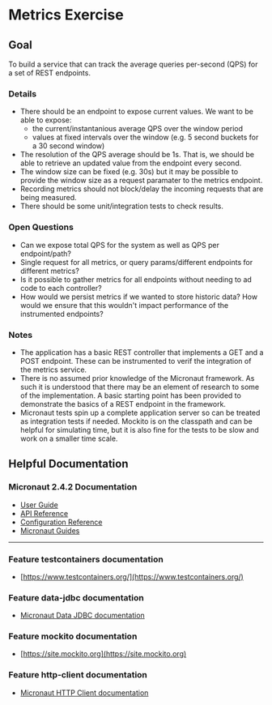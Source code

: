 # Metrics Exercise

## Goal

To build a service that can track the average queries per-second (QPS) for a set of REST endpoints.

### Details

- There should be an endpoint to expose current values. We want to be able to expose:
    - the current/instantanious average QPS over the window period
    - values at fixed intervals over the window (e.g. 5 second buckets for a 30 second window)
- The resolution of the QPS average should be 1s. That is, we should be able to retrieve an updated value from the endpoint every second.
- The window size can be fixed (e.g. 30s) but it may be possible to provide the window size as a request paramater to the metrics endpoint.
- Recording metrics should not block/delay the incoming requests that are being measured.
- There should be some unit/integration tests to check results.

### Open Questions

- Can we expose total QPS for the system as well as QPS per endpoint/path?
- Single request for all metrics, or query params/different endpoints for different metrics?
- Is it possible to gather metrics for all endpoints without needing to ad code to each controller?
- How would we persist metrics if we wanted to store historic data? How would we ensure that this wouldn't impact performance of the instrumented endpoints?

### Notes

- The application has a basic REST controller that implements a GET and a POST endpoint. These can be instrumented to verif the integration of the metrics service.
- There is no assumed prior knowledge of the Micronaut framework. As such it is understood that there may be an element of research to some of the implementation. A basic starting point has been provided to demonstrate the basics of a REST endpoint in the framework.
- Micronaut tests spin up a complete application server so can be treated as integration tests if needed. Mockito is on the classpath and can be helpful for simulating time, but it is also fine for the tests to be slow and work on a smaller time scale.

## Helpful Documentation

### Micronaut 2.4.2 Documentation

- [User Guide](https://docs.micronaut.io/2.4.2/guide/index.html)
- [API Reference](https://docs.micronaut.io/2.4.2/api/index.html)
- [Configuration Reference](https://docs.micronaut.io/2.4.2/guide/configurationreference.html)
- [Micronaut Guides](https://guides.micronaut.io/index.html)

---

### Feature testcontainers documentation

- [https://www.testcontainers.org/](https://www.testcontainers.org/)

### Feature data-jdbc documentation

- [Micronaut Data JDBC documentation](https://micronaut-projects.github.io/micronaut-data/latest/guide/index.html#jdbc)

### Feature mockito documentation

- [https://site.mockito.org](https://site.mockito.org)

### Feature http-client documentation

- [Micronaut HTTP Client documentation](https://docs.micronaut.io/latest/guide/index.html#httpClient)
